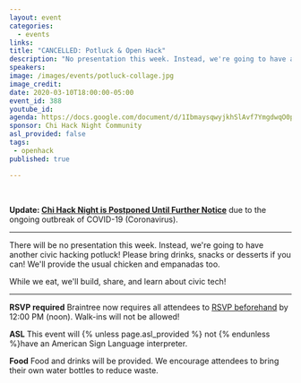 ```yaml
---
layout: event
categories:
  - events
links: 
title: "CANCELLED: Potluck & Open Hack"
description: "No presentation this week. Instead, we're going to have another civic hacking potluck! If you'd like, please bring drinks, snacks or desserts! We'll provide the usual empanadas too. While we eat, we'll build, share, and learn about civic tech! Don't forget to RSVP by noon on Tuesday!"
speakers:
image: /images/events/potluck-collage.jpg
image_credit:
date: 2020-03-10T18:00:00-05:00
event_id: 388
youtube_id: 
agenda: https://docs.google.com/document/d/1IbmaysqwyjkhSlAvf7YmgdwqO0pzJg4kEZlXOlhoSyk/edit?usp=sharing
sponsor: Chi Hack Night Community
asl_provided: false
tags: 
 - openhack
published: true

---
```


<br />

**Update: [Chi Hack Night is Postponed Until Further Notice](/blog/2020/03/09/chi-hack-night-postponed.html)** due to the ongoing outbreak of COVID-19 (Coronavirus).

---

There will be no presentation this week. Instead, we're going to have another civic hacking potluck! Please bring drinks, snacks or desserts if you can! We'll provide the usual chicken and empanadas too.

While we eat, we'll build, share, and learn about civic tech!

---

**RSVP required** Braintree now requires all attendees to [RSVP beforehand]({{site.rsvp_url}}) by 12:00 PM (noon). Walk-ins will not be allowed!

**ASL** This event will {% unless page.asl_provided %} not {% endunless %}have an American Sign Language interpreter.

**Food** Food and drinks will be provided. We encourage attendees to bring their own water bottles to reduce waste.
